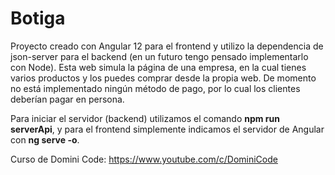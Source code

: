 # Botiga
Proyecto creado con Angular 12 para el frontend y utilizo la dependencia de json-server para el backend (en un futuro tengo pensado implementarlo con Node). Esta web simula la página de una empresa, en la cual tienes varios productos y los puedes comprar desde la propia web. De momento no está implementado ningún método de pago, por lo cual los clientes deberían pagar en persona. <br>

Para iniciar el servidor (backend) utilizamos el comando <b> npm run serverApi</b>, y para el frontend simplemente indicamos el servidor de Angular con <b> ng serve -o</b>. <br>

Curso de Domini Code: https://www.youtube.com/c/DominiCode

